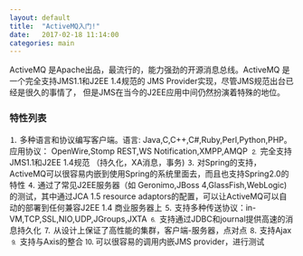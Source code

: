```yaml
---
layout: default
title:  "ActiveMQ入门!"
date:   2017-02-18 11:14:00
categories: main
---
```


ActiveMQ 是Apache出品，最流行的，能力强劲的开源消息总线。ActiveMQ 是一个完全支持JMS1.1和J2EE 1.4规范的 JMS Provider实现，尽管JMS规范出台已经是很久的事情了，
但是JMS在当今的J2EE应用中间仍然扮演着特殊的地位。

### 特性列表

⒈ 多种语言和协议编写客户端。语言: Java,C,C++,C#,Ruby,Perl,Python,PHP。应用协议： OpenWire,Stomp REST,WS Notification,XMPP,AMQP
⒉ 完全支持JMS1.1和J2EE 1.4规范 （持久化，XA消息，事务)
⒊ 对Spring的支持，ActiveMQ可以很容易内嵌到使用Spring的系统里面去，而且也支持Spring2.0的特性
⒋ 通过了常见J2EE服务器（如 Geronimo,JBoss 4,GlassFish,WebLogic)的测试，其中通过JCA 1.5 resource adaptors的配置，可以让ActiveMQ可以自动的部署到任何兼容J2EE 1.4 商业服务器上
⒌ 支持多种传送协议：in-VM,TCP,SSL,NIO,UDP,JGroups,JXTA
⒍ 支持通过JDBC和journal提供高速的消息持久化
⒎ 从设计上保证了高性能的集群，客户端-服务器，点对点
⒏ 支持Ajax
⒐ 支持与Axis的整合
⒑ 可以很容易的调用内嵌JMS provider，进行测试